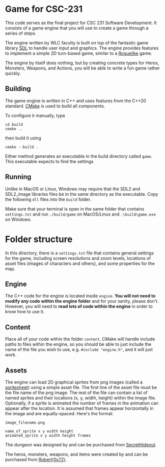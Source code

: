 # Game for CSC-231
This code serves as the final project for CSC 231 Software
Development. It consists of a game engine that you will use to create
a game through a series of steps.

The engine written by WLC faculty is built on top of the fantastic
game library [SDL](https://www.libsdl.org/) to handle user input and
graphics. The engine provides features to implement a simple 2D
turn-based game, similar to a
[Roguelike](https://en.wikipedia.org/wiki/Roguelike) game.

The engine by itself does nothing, but by creating concrete types for
Heros, Monsters, Weapons, and Actions, you will be able to write a fun
game rather quickly.


## Building
The game engine is written in C++ and uses features from the C++20
standard. [CMake](https://cmake.org/) is used to build all components.

To configure it manually, type

```
cd build
cmake ..
```
then build it using
```
cmake --build .
```

Either method generates an executable in the build directory called
`game`. This executable expects to find the settings

## Running
Unlike in MacOS or Linux, Windows may require that the SDL2 and
SDL2_image libraries files be in the same directory as the
executable. Copy the following `dll` files into the `build` folder.

Make sure that your terminal is open in the same folder that contains
`settings.txt` and run `./build/game` on MacOS/Linux and
`.\build\game.exe` on Windows.


# Folder structure
In this directory, there is a `settings.txt` file that contains
general settings for the game, including screen resolutions and zoom
levels, locations of asset files (images of characters and others),
and some properties for the map.

## Engine
The C++ code for the engine is located inside `engine`. **You
will not need to modify any code within the engine folder** and for
your sanity, please don't.  However, you will need to **read lots of
code within the engine** in order to know how to use it.


## Content
Place all of your code within the folder `content`. CMake will handle
include paths to files within the engine, so you should be able to
just include the name of the file you wish to use, e.g. `#include
"engine.h"`, and it will just work.

## Assets
The engine can load 2D graphical sprites from png images (called a
[spritesheet](https://en.wikipedia.org/wiki/Texture_atlas)) using a
simple asset file. The first line of the asset file must be the file
name of the png image.  The rest of the file can contain a list of
named sprites and their locations (x, y, width, height) within the
image file. Optionally, if a sprite is animated the number of frames
in the animation can appear after the location. It is assumed that
frames appear horizontally in the image and are equally-spaced. Here's
the format:

```
image_filename.png

name_of_sprite x y width height
animated_sprite x y width height frames
```

The dungeon was designed by and can be purchased from
[SecretHideout](https://secrethideout.itch.io/rogue-dungeon-tileset-16x16).

The heros, monsters, weapons, and items were created by and can be
purchased from [Robert(0x72)](https://0x72.itch.io/dungeontileset-ii).



